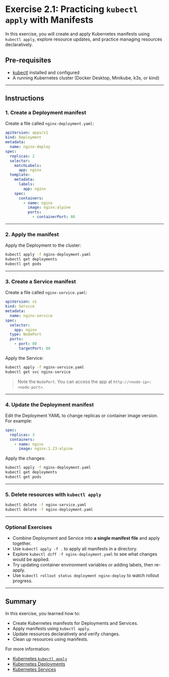 # Exercise 2.1: Practicing `kubectl apply` with Manifests

In this exercise, you will create and apply Kubernetes manifests using `kubectl apply`, explore resource updates, and practice managing resources declaratively.

## Pre-requisites

- [kubectl](https://kubernetes.io/docs/tasks/tools/) installed and configured  
- A running Kubernetes cluster (Docker Desktop, Minikube, k3s, or kind)  

---

## Instructions

### 1. Create a Deployment manifest

Create a file called `nginx-deployment.yaml`:

~~~yaml
apiVersion: apps/v1
kind: Deployment
metadata:
  name: nginx-deploy
spec:
  replicas: 2
  selector:
    matchLabels:
      app: nginx
  template:
    metadata:
      labels:
        app: nginx
    spec:
      containers:
        - name: nginx
          image: nginx:alpine
          ports:
            - containerPort: 80
~~~

---

### 2. Apply the manifest

Apply the Deployment to the cluster:

~~~bash
kubectl apply -f nginx-deployment.yaml
kubectl get deployments
kubectl get pods
~~~

---

### 3. Create a Service manifest

Create a file called `nginx-service.yaml`:

~~~yaml
apiVersion: v1
kind: Service
metadata:
  name: nginx-service
spec:
  selector:
    app: nginx
  type: NodePort
  ports:
    - port: 80
      targetPort: 80
~~~

Apply the Service:

~~~bash
kubectl apply -f nginx-service.yaml
kubectl get svc nginx-service
~~~

> Note the `NodePort`. You can access the app at `http://<node-ip>:<node-port>`.

---

### 4. Update the Deployment manifest

Edit the Deployment YAML to change replicas or container image version. For example:

~~~yaml
spec:
  replicas: 3
  containers:
    - name: nginx
      image: nginx:1.23-alpine
~~~

Apply the changes:

~~~bash
kubectl apply -f nginx-deployment.yaml
kubectl get deployments
kubectl get pods
~~~

---

### 5. Delete resources with `kubectl apply`

~~~bash
kubectl delete -f nginx-service.yaml
kubectl delete -f nginx-deployment.yaml
~~~

---

### Optional Exercises

- Combine Deployment and Service into **a single manifest file** and apply together.  
- Use `kubectl apply -f .` to apply all manifests in a directory.  
- Explore `kubectl diff -f nginx-deployment.yaml` to see what changes would be applied.  
- Try updating container environment variables or adding labels, then re-apply.  
- Use `kubectl rollout status deployment nginx-deploy` to watch rollout progress.  

---

## Summary

In this exercise, you learned how to:

- Create Kubernetes manifests for Deployments and Services.  
- Apply manifests using `kubectl apply`.  
- Update resources declaratively and verify changes.  
- Clean up resources using manifests.  

For more information:

- [Kubernetes `kubectl apply`](https://kubernetes.io/docs/reference/generated/kubectl/kubectl-commands#apply)  
- [Kubernetes Deployments](https://kubernetes.io/docs/concepts/workloads/controllers/deployment/)  
- [Kubernetes Services](https://kubernetes.io/docs/concepts/services-networking/service/)
